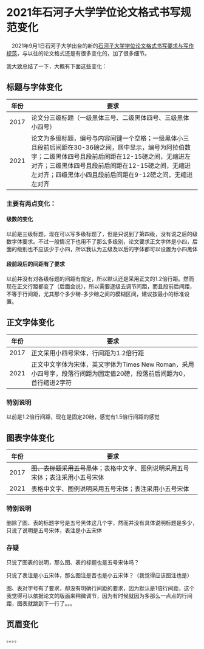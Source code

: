 # 2021年石河子大学学位论文格式书写规范变化

 2021年9月1日石河子大学出台的新的[石河子大学学位论文格式书写要求与写作规范](http://yjsh.shzu.edu.cn/2021/0315/c9076a154304/page.htm)，与以往的论文格式还是有很多变化的，加了很多细节。

我大致总结了一下，大概有下面这些变化：

## 标题与字体变化

| 年份                                                            | 要求                                                            |
| ----------------------------------------------------------------- | ----------------------------------------------------------------- |
| 2017                                                              | 论文分三级标题（一级黑体三号、二级黑体四号、三级黑体小四号） |
| 2021                                                              | 论文为多级标题，编号与内容间键一个空格；一级黑体小三且段前后间距在30-36磅之间，居中显示，编号为阿拉伯数字；二级黑体四号且段前后间距在12-15磅之间，无缩进左对齐；三级黑体四号且段前后间距在12-15磅之间，无缩进左对齐；四级黑体小四且段前后间距在9-12磅之间，无缩进左对齐  |



### 主要有两点变化：

#### 级数的变化

以前是三级标题，现在可以写多级标题了，但是只说到了第四级，没有说之后的级数字体要求。不过一般情况下也用不了那么多级别，论文要求正文字体是小四，后面的级别也不应该少于小四，所以我认为五级及以后的字体都可以设置为小四黑体

#### 段前段后的间距有了要求

以前并没有对各级标题的间距有规定，所以默认还是采用正文的1.2倍行距。然而现在正文行距都变了（后面会说），所以需要逐级去调节间距，而且段前后间距，不等于行间距，尤其那个多少磅-多少磅之间的模糊区间，建议按最小的标准设置。

## 正文字体变化

| 年份 | 要求                                                                                                                |
|------|---------------------------------------------------------------------------------------------------------------------|
| 2017 | 正文采用小四号宋体，行间距为1.2倍行距                                                                               |
| 2021 | 正文中文字体为宋体，英文字体为Times New Roman，采用小四号字，段落行间距为固定值20磅，段落前后间距为0，首行缩进2字符 |

### 特别说明

以前是1.2倍行间距，现在是固定20磅，感觉有1.5倍行间距的感觉

## 图表字体变化

| 年份 | 要求                                                                             |
|------|----------------------------------------------------------------------------------|
| 2017 | ~~图、表标题采用五号黑体~~；表格中文字、图例说明采用五号宋体；表注采用小五号宋体 |
| 2021 | 表格中文字、图例说明采用五号宋体；表注采用小五号宋体                             |

### 特别说明

删除了图、表的标题字号是五号黑体这几个字，然而并没有具体说明标题是多少，只说了说明是五号宋体，表注是小五宋体

### 存疑

只说了图表的说明，那么图、表的标题也是五号宋体吗？

只说了表注是小五宋体，那么图注是否也是小五宋体？（我觉得应该图注也是）

图、表对字号有了要求，却没有明确行间距的要求，因为默认是1倍行间距，这个我觉得可以依据论文的版面来稍微调节，因为有时候就因为多那么一点点的行间距，图表就跳到下一行了。。。

## 页眉变化

。。。。
